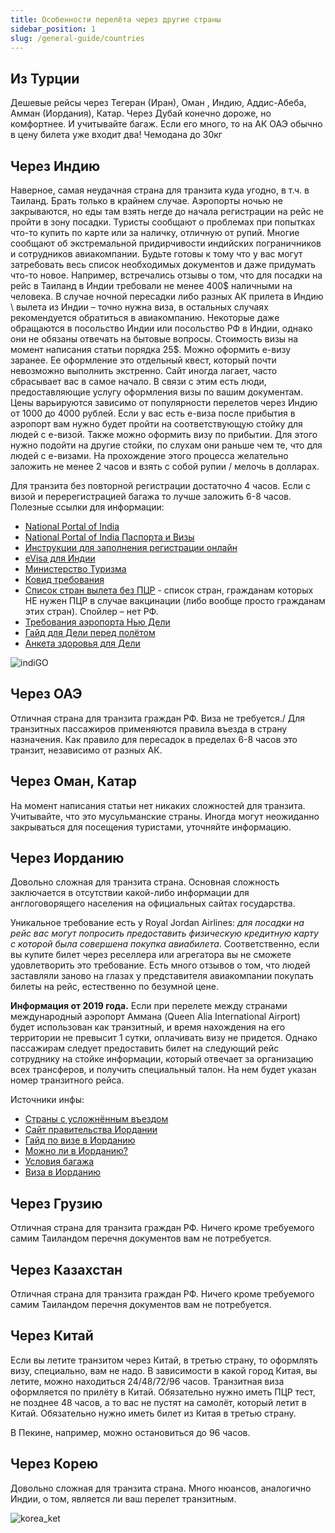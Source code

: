 ```yaml
---
title: Особенности перелёта через другие страны
sidebar_position: 1
slug: /general-guide/countries
---
```



## Из Турции

Дешевые рейсы через Тегеран (Иран), Оман , Индию, Аддис-Абеба, Амман (Иордания), Катар. Через Дубай конечно дороже, но комфортнее. И учитывайте багаж. Если его много, то на АК ОАЭ обычно в цену билета уже входит два! Чемодана до 30кг

## Через Индию

Наверное, самая неудачная страна для транзита куда угодно, в т.ч. в Таиланд. Брать только в крайнем случае. Аэропорты ночью не закрываются, но еды там взять негде до начала регистрации на рейс не пройти в зону посадки. Туристы сообщают о проблемах при попытках что-то купить по карте или за наличку, отличную от рупий. Многие сообщают об экстремальной придирчивости индийских пограничников и сотрудников авиакомпании. Будьте готовы к тому что у вас могут затребовать весь список необходимых документов и даже придумать что-то новое. Например, встречались отзывы о том, что для посадки на рейс в Таиланд в Индии требовали не менее 400$ наличными на человека.
В случае ночной пересадки либо разных АК прилета в Индию \ вылета из Индии – точно нужна виза, в остальных случаях рекомендуется обратиться в авиакомпанию. Некоторые даже обращаются в посольство Индии или посольство РФ в Индии, однако они не обязаны отвечать на бытовые вопросы. Стоимость визы на момент написания статьи порядка 25$. 
Можно оформить е-визу заранее. Ее оформление это отдельный квест, который почти невозможно выполнить экстренно. Сайт иногда лагает, часто сбрасывает вас в самое начало. В связи с этим есть люди, предоставляющие услугу оформления визы по вашим документам. Цены варьируются зависимо от популярности перелетов через Индию от 1000 до 4000 рублей. Если у вас есть е-виза после прибытия в аэропорт вам нужно будет пройти на соответствующую стойку для людей с е-визой.
Также можно оформить визу по прибытии. Для этого нужно подойти на другие стойки, по слухам они раньше чем те, что для людей с е-визами. На прохождение этого процесса желательно заложить не менее 2 часов и взять с собой рупии / мелочь в долларах.

Для транзита без повторной регистрации достаточно 4 часов. Если с визой и перерегистрацией багажа то лучше заложить 6-8 часов. 
Полезные ссылки для информации:
- [National Portal of India](https://www.india.gov.in/ )
- [National Portal of India Паспорта и Визы](https://www.india.gov.in/topics/foreign-affairs/passport-visa )
- [Инструкции для заполнения регистрации онлайн](https://indianfrro.gov.in/frro/ )
- [eVisa для Индии](https://indianvisaonline.gov.in/evisa/tvoa.html)
- [Министерство Туризма](https://tourism.gov.in/)
- [Ковид требования](https://www.mohfw.gov.in/)
- [Список стран вылета без ПЦР](https://www.mohfw.gov.in/pdf/ListofCountriesinrespectofwhichprimaryvaccinationschedulecompletioncertificateisallowedtobeconsideredason11thOctober2022.pdf)  - список стран, гражданам которых НЕ нужен ПЦР в случае вакцинации (либо вообще просто гражданам этих стран). Спойлер – нет РФ.
- [Требования аэропорта Нью Дели](https://www.newdelhiairport.in/covid19)
- [Гайд для Дели перед полётом](https://www.newdelhiairport.in/pdf/Guidelines-for-International-arrivals-updated-on-02September2022.pdf)
- [Анкета здоровья для Дели](https://www.newdelhiairport.in/airsuvidha/apho-registration)

![indiGO](../../static/img/IndiGO.jpg)

## Через ОАЭ

Отличная страна для транзита граждан РФ. Виза не требуется./
Для транзитных пассажиров применяются правила въезда в страну назначения. Как правило для пересадок в пределах 6-8 часов это транзит, независимо от разных АК. 

## Через Оман, Катар

На момент написания статьи нет никаких сложностей для транзита. Учитывайте, что это мусульманские страны. Иногда могут неожиданно закрываться для посещения туристами, уточняйте информацию. 

## Через Иорданию

Довольно сложная для транзита страна. Основная сложность заключается в отсутствии какой-либо информации для англоговорящего населения на официальных сайтах государства. 

Уникальное требование есть у Royal Jordan Airlines: *для посадки на рейс вас могут попросить предоставить физическую кредитную карту с которой была совершена покупка авиабилета*. Соответственно, если вы купите билет через реселлера или агрегатора вы не сможете удовлетворить это требование. Есть много отзывов о том, что людей заставляли заново на глазах у представителя авиакомпании покупать билеты на рейс, естественно по безумной цене.

**Информация от 2019 года.**
Если при перелете между странами международный аэропорт Аммана (Queen Alia International Airport) будет использован как транзитный, и время нахождения на его территории не превысит 1 сутки, оплачивать визу не придется. Однако пассажирам следует предоставить билет на следующий рейс сотруднику на стойке информации, который отвечает за организацию всех трансферов, и получить специальный талон. На нем будет указан номер транзитного рейса.

Источники инфы:
- [Страны с усложнённым въездом](https://moi.gov.jo/EN/Pages/Restricted_and_Non_Restricted_Countries_Nationalities)
- [Cайт правительства Иордании](https://portal.jordan.gov.jo/)
- [Гайд по визе в Иорданию](https://www.tutu.ru/geo/jordan/article/visa/)  
- [Можно ли в Иорданию?](https://samokatus.ru/mozho-li-v-iordaniyu/)  
- [Условия багажа](https://www.rj.com/en/info-and-tips/conditions-of-carriage)
- [Виза в Иорданию](https://visaapp.ru/vizy/afrika/v-iordaniyu.html#i-6) 

## Через Грузию

Отличная страна для транзита граждан РФ. Ничего кроме требуемого самим Таиландом перечня документов вам не потребуется.

## Через Казахстан

Отличная страна для транзита граждан РФ. Ничего кроме требуемого самим Таиландом перечня документов вам не потребуется.

## Через Китай

Если вы летите транзитом через Китай, в третью страну, то оформлять визу, специально, вам не надо. В зависимости в какой город Китая, вы летите, можно находиться 24/48/72/96 часов. Транзитная виза оформляется по прилёту в Китай. Обязательно нужно иметь ПЦР тест, не позднее 48 часов, а то вас не пустят на самолёт, который летит в Китай. Обязательно нужно иметь билет из Китая в третью страну.

В Пекине, например, можно остановиться до 96 часов.


## Через Корею

Довольно сложная для транзита страна. Много нюансов, аналогично Индии, о том, является ли ваш перелет транзитным.

![korea_ket](../../static/img/korea_ket.png)
